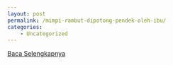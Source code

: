 ```yaml
---
layout: post
permalink: /mimpi-rambut-dipotong-pendek-oleh-ibu/
categories:
    - Uncategorized
---
```


[Baca Selengkapnya](/03)
